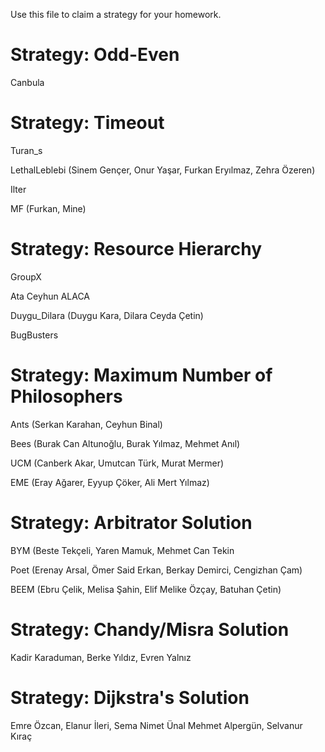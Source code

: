 Use this file to claim a strategy for your homework.

# Strategy: Odd-Even
Canbula

# Strategy: Timeout
Turan_s

LethalLeblebi (Sinem Gençer, Onur Yaşar, Furkan Eryılmaz, Zehra Özeren)

Ilter

MF (Furkan, Mine)

# Strategy: Resource Hierarchy
GroupX

Ata Ceyhun ALACA

Duygu_Dilara (Duygu Kara, Dilara Ceyda Çetin)

BugBusters

# Strategy: Maximum Number of Philosophers
Ants (Serkan Karahan, Ceyhun Binal) 

Bees (Burak Can Altunoğlu, Burak Yılmaz, Mehmet Anıl)

UCM (Canberk Akar, Umutcan Türk, Murat Mermer)

EME (Eray Ağarer, Eyyup Çöker, Ali Mert Yılmaz)

# Strategy: Arbitrator Solution
BYM (Beste Tekçeli, Yaren Mamuk, Mehmet Can Tekin

Poet (Erenay Arsal, Ömer Said Erkan, Berkay Demirci, Cengizhan Çam)

BEEM (Ebru Çelik, Melisa Şahin, Elif Melike Özçay, Batuhan Çetin)

# Strategy: Chandy/Misra Solution
Kadir Karaduman, Berke Yıldız, Evren Yalnız

# Strategy: Dijkstra's Solution
Emre Özcan, Elanur İleri, Sema Nimet Ünal
Mehmet Alpergün, Selvanur Kıraç
